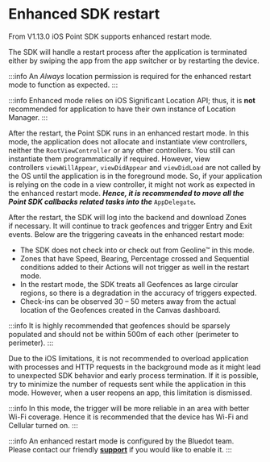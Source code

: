 Enhanced SDK restart
===================================

From V1.13.0 iOS Point SDK supports enhanced restart mode.

The SDK will handle a restart process after the application is terminated either by swiping the app from the app switcher or by restarting the device.


:::info
An _Always_ location permission is required for the enhanced restart mode to function as expected.
:::


:::info
Enhanced mode relies on iOS Significant Location API; thus, it is **not** recommended for application to have their own instance of Location Manager.
:::

After the restart, the Point SDK runs in an enhanced restart mode. In this mode, the application does not allocate and instantiate view controllers, neither the `RootViewController` or any other controllers. You still can instantiate them programmatically if required. However, view controllers `viewWillAppear`, `viewDidAppear` and `viewDidLoad` are not called by the OS until the application is in the foreground mode. So, if your application is relying on the code in a view controller, it might not work as expected in the enhanced restart mode. _**Hence, it is recommended to move all the Point SDK callbacks related tasks into the**_ `AppDelegate`_**.**_

After the restart, the SDK will log into the backend and download Zones if necessary. It will continue to track geofences and trigger Entry and Exit events. Below are the triggering caveats in the enhanced restart mode:

*   The SDK does not check into or check out from Geoline™ in this mode.
*   Zones that have Speed, Bearing, Percentage crossed and Sequential conditions added to their Actions will not trigger as well in the restart mode.
*   In the restart mode, the SDK treats all Geofences as large circular regions, so there is a degradation in the accuracy of triggers expected.
*   Check-ins can be observed 30 – 50 meters away from the actual location of the Geofences created in the Canvas dashboard.


:::info
It is highly recommended that geofences should be sparsely populated and should not be within 500m of each other (perimeter to perimeter).
:::

Due to the iOS limitations, it is not recommended to overload application with processes and HTTP requests in the background mode as it might lead to unexpected SDK behavior and early process termination. If it is possible, try to minimize the number of requests sent while the application in this mode. However, when a user reopens an app, this limitation is dismissed.


:::info
In this mode, the trigger will be more reliable in an area with better Wi-Fi coverage. Hence it is recommended that the device has Wi-Fi and Cellular turned on.
:::


:::info
An enhanced restart mode is configured by the Bluedot team. Please contact our friendly [**support**](mailto:help@bluedot.io) if you would like to enable it.
:::